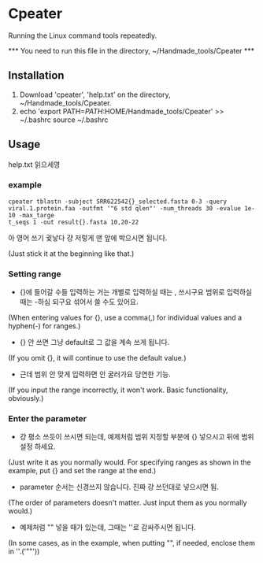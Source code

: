 # Cpeater
Running the Linux command tools repeatedly.

*** You need to run this file in the directory, ~/Handmade_tools/Cpeater ***

## Installation
1. Download 'cpeater', 'help.txt' on the directory, ~/Handmade_tools/Cpeater.
2. echo 'export PATH=$PATH:$HOME/Handmade_tools/Cpeater' >> ~/.bashrc
source ~/.bashrc

## Usage
help.txt 읽으세영

### example
```
cpeater tblastn -subject SRR622542{}_selected.fasta 0-3 -query viral.1.protein.faa -outfmt '"6 std qlen"' -num_threads 30 -evalue 1e-10 -max_targe
t_seqs 1 -out result{}.fasta 10,20-22 
```
아 영어 쓰기 귗낳다 걍 저렇게 맨 앞에 박으시면 됩니다.

(Just stick it at the beginning like that.)

### Setting range
- {}에 들어갈 수들 입력하는 거는 개별로 입력하실 때는 , 쓰시구요 범위로 입력하실 때는 -하심 되구요 섞어서 쓸 수도 있어요.

(When entering values for {}, use a comma(,) for individual values and a hyphen(-) for ranges.)

- {} 안 쓰면 그냥 default로 그 값을 계속 쓰게 됩니다.

(If you omit {}, it will continue to use the default value.)

- 근데 범위 안 맞게 입력하면 안 굴러가요 당연한 기능.

(If you input the range incorrectly, it won't work. Basic functionality, obviously.)

### Enter the parameter
- 걍 평소 쓰듯이 쓰시면 되는데, 예제처럼 범위 지정할 부분에 {} 넣으시고 뒤에 범위 설정 하세요.

(Just write it as you normally would. For specifying ranges as shown in the example, put {} and set the range at the end.)

- parameter 순서는 신경쓰지 않습니다. 진짜 걍 쓰던대로 넣으시면 됨.

(The order of parameters doesn't matter. Just input them as you normally would.)

- 예제처럼 "" 넣을 때가 있는데, 그때는 ''로 감싸주시면 됩니다.

(In some cases, as in the example, when putting "<parameter>", if needed, enclose them in ''.('"<parameter>"'))
